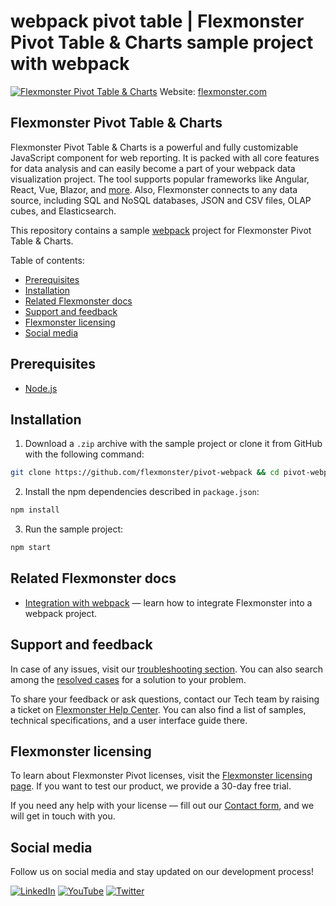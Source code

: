 # webpack pivot table | Flexmonster Pivot Table & Charts sample project with webpack
[![Flexmonster Pivot Table & Charts](https://cdn.flexmonster.com/landing.png)](https://www.flexmonster.com?r=sample_wbpck)
Website: [flexmonster.com](https://www.flexmonster.com?r=sample_wbpck)

## Flexmonster Pivot Table & Charts
Flexmonster Pivot Table & Charts is a powerful and fully customizable JavaScript component for web reporting. It is packed with all core features for data analysis and can easily become a part of your webpack data visualization project. The tool supports popular frameworks like Angular, React, Vue, Blazor, and [more](https://www.flexmonster.com/doc/available-tutorials-integration?r=sample_wbpck). Also, Flexmonster connects to any data source, including SQL and NoSQL databases, JSON and CSV files, OLAP cubes, and Elasticsearch. 

This repository contains a sample [webpack](https://webpack.js.org/) project for Flexmonster Pivot Table & Charts.

Table of contents:

* [Prerequisites](#prerequisites)
* [Installation](#installation)
* [Related Flexmonster docs](#related-flexmonster-docs)
* [Support and feedback](#support-and-feedback)
* [Flexmonster licensing](#flexmonster-licensing)
* [Social media](#social-media)

## Prerequisites

- [Node.js](https://nodejs.org/en/)

## Installation

1. Download a `.zip` archive with the sample project or clone it from GitHub with the following command:
```bash
git clone https://github.com/flexmonster/pivot-webpack && cd pivot-webpack
```

2. Install the npm dependencies described in `package.json`:

```bash
npm install
```

3. Run the sample project:

```bash
npm start
```

## Related Flexmonster docs

- [Integration with webpack](https://www.flexmonster.com/doc/integration-with-webpack?r=sample_wbpck) — learn how to integrate Flexmonster into a webpack project.

## Support and feedback

In case of any issues, visit our [troubleshooting section](https://www.flexmonster.com/doc/typical-errors?r=sample_wbpck). You can also search among the [resolved cases](https://www.flexmonster.com/technical-support?r=sample_wbpck) for a solution to your problem.

To share your feedback or ask questions, contact our Tech team by raising a ticket on [Flexmonster Help Center](https://www.flexmonster.com/help-center?r=sample_wbpck). You can also find a list of samples, technical specifications, and a user interface guide there.

## Flexmonster licensing

To learn about Flexmonster Pivot licenses, visit the [Flexmonster licensing page](https://www.flexmonster.com/pivot-table-editions-and-pricing?r=sample_wbpck). 
If you want to test our product, we provide a 30-day free trial.

If you need any help with your license — fill out our [Contact form](https://www.flexmonster.com/contact-our-team?r=sample_wbpck), and we will get in touch with you.

## Social media

Follow us on social media and stay updated on our development process!

[![LinkedIn](https://img.shields.io/badge/LinkedIn-blue?style=for-the-badge&logo=linkedin&logoColor=white)](https://linkedin.com/company/flexmonster) [![YouTube](https://img.shields.io/badge/YouTube-red?style=for-the-badge&logo=youtube&logoColor=white)](https://youtube.com/user/FlexMonsterPivot) [![Twitter](https://img.shields.io/badge/Twitter-blue?style=for-the-badge&logo=twitter&logoColor=white)](https://twitter.com/flexmonster)
